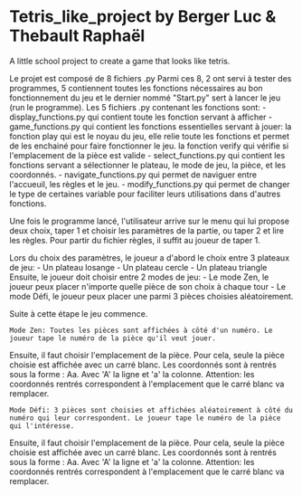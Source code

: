 # Tetris_like_project by Berger Luc & Thebault Raphaël
A little school project to create a game that looks like tetris.

Le projet est composé de 8 fichiers  .py
Parmi ces 8, 2 ont servi à tester des programmes, 5 contiennent toutes les fonctions nécessaires au bon fonctionnement du jeu et 
le dernier nommé "Start.py" sert à lancer le jeu (run le programme).
Les 5 fichiers .py contenant les fonctions sont:
        - display_functions.py qui contient toute les fonction servant à afficher
        - game_functions.py qui contient les fonctions essentielles servant à jouer:
                      la fonction play qui est le noyau du jeu, elle relie toute les fonctions et permet de les enchainé pour faire fonctionner le jeu.
                      la fonction verify qui vérifie si l'emplacement de la pièce est valide
        - select_functions.py qui contient les fonctions servant a sélectionner le plateau, le mode de jeu, la pièce, et les coordonnés.
        - navigate_functions.py qui permet de naviguer entre l'accueuil, les règles et le jeu.
        - modify_functions.py qui permet de changer le type de certaines variable pour faciliter leurs utilisations dans d'autres fonctions.

Une fois le programme lancé, l'utilisateur arrive sur le menu qui lui propose deux choix, taper 1 et choisir les paramètres de la partie, ou taper 2 et lire les règles.
Pour partir du fichier règles, il suffit au joueur de taper 1.

Lors du choix des paramètres,  le joueur a d'abord le choix entre 3 plateaux de jeu:
	- Un plateau losange 
	- Un plateau cercle
	- Un plateau triangle
Ensuite, le joueur doit choisir entre 2 modes de jeu:
	- Le mode Zen, le joueur peux placer n'importe quelle pièce de son choix à chaque tour
	- Le mode Défi, le joueur peux placer une parmi 3 pièces choisies aléatoirement.

Suite à cette étape le jeu commence.

	Mode Zen: Toutes les pièces sont affichées à côté d'un numéro. Le joueur tape le numéro de la pièce qu'il veut jouer. 
  Ensuite, il faut choisir l'emplacement de la pièce. Pour cela, seule la pièce choisie est affichée avec un carré blanc. 
  Les coordonnés sont à rentrés sous la forme : Aa. Avec 'A' la ligne et 'a' la colonne.
	Attention: les coordonnés rentrés correspondent à l'emplacement que le carré blanc va remplacer.

	Mode Défi: 3 pièces sont choisies et affichées aléatoirement à côté du numéro qui leur correspondent. Le joueur tape le numéro de la pièce qui l'intéresse. 
  Ensuite, il faut choisir l'emplacement de la pièce. Pour cela, seule la pièce choisie est affichée avec un carré blanc. 
  Les coordonnés sont à rentrés sous la forme : Aa. Avec 'A' la ligne et 'a' la colonne.
  Attention: les coordonnés rentrés correspondent à l'emplacement que le carré blanc va remplacer.

